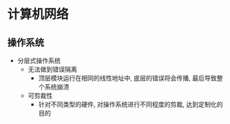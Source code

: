 # 计算机网络


## 操作系统
- 分层式操作系统
	- 无法做到错误隔离
		- 顶层模块运行在相同的线性地址中, 底层的错误将会传播, 最后导致整个系统崩溃
	- 可剪裁性
		- 针对不同类型的硬件, 对操作系统进行不同程度的剪裁, 达到定制化的目的